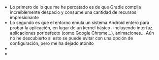 - Lo primero de lo que me he percatado es de que Gradle compila increíblemente despacio y consume una cantidad de recursos impresionante
- Lo segundo es que el entorno emula un sistema Android entero para probar la aplicación, en lugar de un kernel básico- incluyendo interfaz, aplicaciones por defecto (como Google Chrome...), animaciones... Aún no he descubierto si esto se puede evitar con una opción de configuración, pero me ha dejado atónito
- 
- 